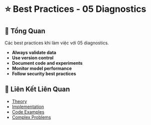 # ⭐ Best Practices - 05 Diagnostics

## 🎯 Tổng Quan

Các best practices khi làm việc với 05 diagnostics.

- **Always validate data**
- **Use version control**
- **Document code and experiments**
- **Monitor model performance**
- **Follow security best practices**

## 🔗 Liên Kết Liên Quan

- [Theory](./THEORY_05_diagnostics.md)
- [Implementation](./IMPLEMENTATION_05_diagnostics.md)
- [Code Examples](./CODE_EXAMPLES_05_diagnostics.md)
- [Complex Problems](./COMPLEX_PROBLEMS.md)
